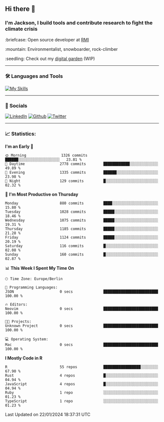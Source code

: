 ## Hi there :wave:
### I'm Jackson, I build tools and contribute research to fight the climate crisis
<p> :briefcase: Open source developer at <a href="https://rmi.org/" alt="RMI">RMI</a></p>
<p> :mountain: Environmentalist, snowboarder, rock-climber</p>
<p> :seedling: Check out my <a href="https://jdhoffa.github.io/" alt="digital garden">digital garden</a> (WIP) </p>

---

### :hammer_and_wrench: Languages and Tools

[![My Skills](https://skillicons.dev/icons?i=r,python,rust,js,html,css,postgresql,neovim,azure,docker,git&perline=6&theme=dark)](https://skillicons.dev)

---

### :iphone: Socials

[![LinkedIn](https://skillicons.dev/icons?i=linkedin&theme=dark)](https://www.linkedin.com/in/jackson-hoffart/) 
[![Github](https://skillicons.dev/icons?i=github&theme=dark)](https://github.com/jdhoffa) 
[![Twitter](https://skillicons.dev/icons?i=twitter&theme=dark)](https://twitter.com/jdhoffart) 

---

### :chart_with_upwards_trend: Statistics:

 
<!--START_SECTION:waka-->
**I'm an Early 🐤** 

```text
🌞 Morning                1326 commits        ██████░░░░░░░░░░░░░░░░░░░   23.81 % 
🌆 Daytime                2778 commits        ████████████░░░░░░░░░░░░░   49.89 % 
🌃 Evening                1335 commits        ██████░░░░░░░░░░░░░░░░░░░   23.98 % 
🌙 Night                  129 commits         █░░░░░░░░░░░░░░░░░░░░░░░░   02.32 % 
```
📅 **I'm Most Productive on Thursday** 

```text
Monday                   880 commits         ████░░░░░░░░░░░░░░░░░░░░░   15.80 % 
Tuesday                  1028 commits        █████░░░░░░░░░░░░░░░░░░░░   18.46 % 
Wednesday                1075 commits        █████░░░░░░░░░░░░░░░░░░░░   19.31 % 
Thursday                 1185 commits        █████░░░░░░░░░░░░░░░░░░░░   21.28 % 
Friday                   1124 commits        █████░░░░░░░░░░░░░░░░░░░░   20.19 % 
Saturday                 116 commits         █░░░░░░░░░░░░░░░░░░░░░░░░   02.08 % 
Sunday                   160 commits         █░░░░░░░░░░░░░░░░░░░░░░░░   02.87 % 
```


📊 **This Week I Spent My Time On** 

```text
🕑︎ Time Zone: Europe/Berlin

💬 Programming Languages: 
JSON                     0 secs              █████████████████████████   100.00 % 

🔥 Editors: 
Neovim                   0 secs              █████████████████████████   100.00 % 

🐱‍💻 Projects: 
Unknown Project          0 secs              █████████████████████████   100.00 % 

💻 Operating System: 
Mac                      0 secs              █████████████████████████   100.00 % 
```

**I Mostly Code in R** 

```text
R                        55 repos            █████████████████░░░░░░░░   67.90 % 
Rust                     4 repos             █░░░░░░░░░░░░░░░░░░░░░░░░   04.94 % 
JavaScript               4 repos             █░░░░░░░░░░░░░░░░░░░░░░░░   04.94 % 
Ruby                     1 repo              ░░░░░░░░░░░░░░░░░░░░░░░░░   01.23 % 
TypeScript               1 repo              ░░░░░░░░░░░░░░░░░░░░░░░░░   01.23 % 
```




 Last Updated on 22/01/2024 18:37:31 UTC
<!--END_SECTION:waka-->
